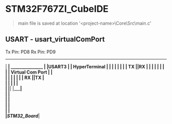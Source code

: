 
# STM32F767ZI_CubeIDE

> main file is saved at location '\<project-name>\Core\Src\main.c'

## USART - usart_virtualComPort
Tx Pin: PD8
Rx Pin: PD9
   _________________________ 
  |           ______________|                       _______________
  |          |USART3        |                      | HyperTerminal |
  |          |              |                      |               |
  |          |           TX |______________________|RX             |
  |          |              |                      |               |
  |          |              |  Virtual Com Port    |               |             
  |          |              |                      |               |
  |          |           RX |______________________|TX             |          
  |          |              |                      |               |           
  |          |______________|                      |_______________|          
  |                         |                       
  |                         |                    
  |                         |                      
  |                         |                      
  |_STM32_Board_____________|                      
